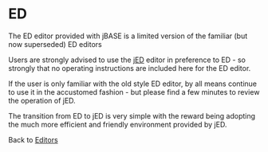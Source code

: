 # ED

<PageHeader />

The ED editor provided with jBASE is a limited version of the familiar (but now superseded) ED editors

Users are strongly advised to use the [jED](./../jed/README.md) editor in preference to ED - so strongly that no operating instructions are included here for the ED editor.

If the user is only familiar with the old style ED editor, by all means continue to use it in the accustomed fashion - but please find a few minutes to review the operation of jED.  

The transition from ED to jED is very simple with the reward being adopting the much more efficient and friendly environment provided by jED.

Back to [Editors](./../editors/README.md)
